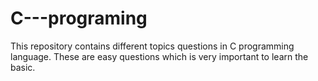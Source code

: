 # C---programing
This repository contains different topics questions in C programming language. These are easy questions which is very important to learn the basic. 

